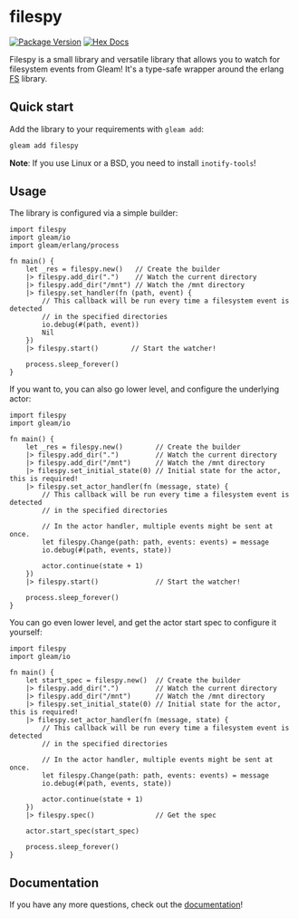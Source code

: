 # filespy

[![Package Version](https://img.shields.io/hexpm/v/fs)](https://hex.pm/packages/filespy)
[![Hex Docs](https://img.shields.io/badge/hex-docs-ffaff3)](https://hexdocs.pm/filespy/)

Filespy is a small library and versatile library that allows you to watch for filesystem events from Gleam! It's a type-safe wrapper around the erlang [FS](https://github.com/5HT/fs) library.

## Quick start

Add the library to your requirements with `gleam add`:

```sh
gleam add filespy
```

**Note**: If you use Linux or a BSD, you need to install `inotify-tools`!

## Usage

The library is configured via a simple builder:

```gleam
import filespy
import gleam/io
import gleam/erlang/process

fn main() {
    let _res = filespy.new()   // Create the builder
    |> filespy.add_dir(".")    // Watch the current directory
    |> filespy.add_dir("/mnt") // Watch the /mnt directory
    |> filespy.set_handler(fn (path, event) {
        // This callback will be run every time a filesystem event is detected
        // in the specified directories
        io.debug(#(path, event))
        Nil
    })
    |> filespy.start()        // Start the watcher!

    process.sleep_forever()
}
```

If you want to, you can also go lower level, and configure the underlying actor:

```gleam
import filespy
import gleam/io

fn main() {
    let _res = filespy.new()        // Create the builder
    |> filespy.add_dir(".")         // Watch the current directory
    |> filespy.add_dir("/mnt")      // Watch the /mnt directory
    |> filespy.set_initial_state(0) // Initial state for the actor, this is required!
    |> filespy.set_actor_handler(fn (message, state) {
        // This callback will be run every time a filesystem event is detected
        // in the specified directories

        // In the actor handler, multiple events might be sent at once.
        let filespy.Change(path: path, events: events) = message
        io.debug(#(path, events, state))
        
        actor.continue(state + 1)
    })
    |> filespy.start()              // Start the watcher!

    process.sleep_forever()
}
```

You can go even lower level, and get the actor start spec to configure it yourself:

```gleam
import filespy
import gleam/io

fn main() {
    let start_spec = filespy.new()  // Create the builder
    |> filespy.add_dir(".")         // Watch the current directory
    |> filespy.add_dir("/mnt")      // Watch the /mnt directory
    |> filespy.set_initial_state(0) // Initial state for the actor, this is required!
    |> filespy.set_actor_handler(fn (message, state) {
        // This callback will be run every time a filesystem event is detected
        // in the specified directories

        // In the actor handler, multiple events might be sent at once.
        let filespy.Change(path: path, events: events) = message
        io.debug(#(path, events, state))
        
        actor.continue(state + 1)
    })
    |> filespy.spec()               // Get the spec

    actor.start_spec(start_spec)

    process.sleep_forever()
}
```

## Documentation
If you have any more questions, check out the [documentation](https://hexdocs.pm/filespy)!
